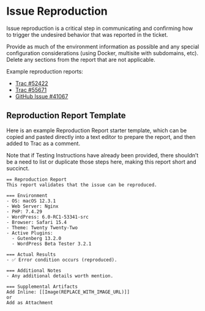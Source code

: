 # Issue Reproduction
Issue reproduction is a critical step in communicating and confirming how to trigger the undesired behavior that was reported in the ticket.

Provide as much of the environment information as possible and any special configuration considerations (using Docker, multisite with subdomains, etc). Delete any sections from the report that are not applicable.

Example reproduction reports:

-   [Trac #52422](https://core.trac.wordpress.org/ticket/52422#comment:11)
-   [Trac #55671](https://core.trac.wordpress.org/ticket/55671#comment:1)
-   [GitHub Issue #41067](https://github.com/WordPress/gutenberg/issues/41067#issuecomment-1130569145)

## Reproduction Report Template
Here is an example Reproduction Report starter template, which can be copied and pasted directly into a text editor to prepare the report, and then added to Trac as a comment.

Note that if Testing Instructions have already been provided, there shouldn’t be a need to list or duplicate those steps here, making this report short and succinct.

```
== Reproduction Report
This report validates that the issue can be reproduced.

=== Environment
- OS: macOS 12.3.1
- Web Server: Nginx
- PHP: 7.4.29
- WordPress: 6.0-RC1-53341-src
- Browser: Safari 15.4
- Theme: Twenty Twenty-Two
- Active Plugins:
  - Gutenberg 13.2.0
  - WordPress Beta Tester 3.2.1

=== Actual Results
- ✅ Error condition occurs (reproduced).

=== Additional Notes
- Any additional details worth mention.

=== Supplemental Artifacts
Add Inline: [[Image(REPLACE_WITH_IMAGE_URL)]]
or
Add as Attachment
```
